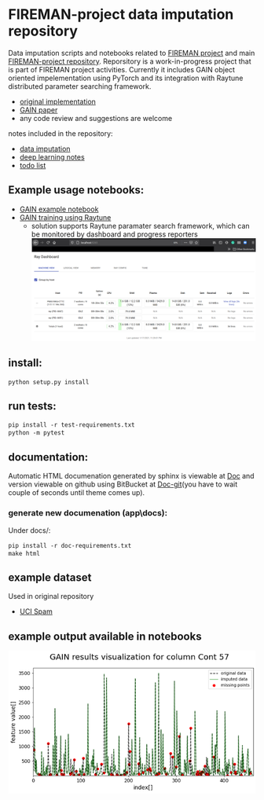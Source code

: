 # FIREMAN-project data imputation repository

Data imputation scripts and notebooks related to [FIREMAN project](https://fireman-project.eu/) and main [FIREMAN-project repository](https://github.com/5uperpalo/FIREMAN-project/).
Reporsitory is a work-in-progress project that is part of FIREMAN project activities. Currently it includes GAIN object oriented impelementation using PyTorch and its integration with Raytune distributed parameter searching framework.
* [original implementation](https://github.com/jsyoon0823/GAIN)
* [GAIN paper](http://proceedings.mlr.press/v80/yoon18a/yoon18a.pdf)
* any code review and suggestions are welcome

notes included in the repository:
* [data imputation](https://github.com/5uperpalo/FIREMAN-project_imputation/blob/main/data_imputation-notes.MD)
* [deep learning notes](https://github.com/5uperpalo/FIREMAN-project_imputation/blob/main/dl-notes.MD)
* [todo list](https://github.com/5uperpalo/FIREMAN-project_imputation/blob/main/TODO.MD)

## Example usage notebooks:
* [GAIN example notebook](https://github.com/5uperpalo/FIREMAN-project_imputation/blob/main/examples/gain_example.ipynb)
* [GAIN training using Raytune](https://github.com/5uperpalo/FIREMAN-project_imputation/blob/main/examples/gain_training_using_raytune.ipynb)
  * solution supports Raytune paramater search framework, which can be monitored by dashboard and progress reporters
  ![Raytune dashboard](img/raytune_dashboard.png)

## install:
```
python setup.py install
```

## run tests:
```
pip install -r test-requirements.txt
python -m pytest
```

## documentation:
Automatic HTML documenation generated by sphinx is viewable at [Doc](https://github.com/5uperpalo/FIREMAN-project_imputation/blob/main/docs/_build/html/index.html) and version viewable on github using BitBucket at [Doc-git](https://htmlpreview.github.io/?https://github.com/5uperpalo/FIREMAN-project_imputation/blob/main/docs/_build/html/index.html)(you have to wait couple of seconds until theme comes up).


### generate new documenation (app\docs):
Under docs/:
```
pip install -r doc-requirements.txt
make html
```

## example dataset
Used in original repository
- [UCI Spam](https://archive.ics.uci.edu/ml/datasets/Spambase)

## example output available in notebooks
![SPAM dataset imputation](img/imputation_example.png)
